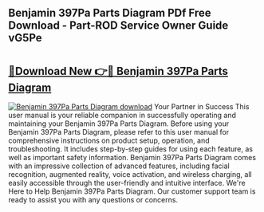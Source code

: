 ## Benjamin 397Pa Parts Diagram PDf Free Download - Part-ROD Service Owner Guide vG5Pe

# <h2><a href="http://dfsqoep.blite.top/?on=Benjamin+397Pa+Parts+Diagram">🔗Download New 👉🔴 Benjamin 397Pa Parts Diagram</a></h2>

[![Benjamin 397Pa Parts Diagram download](https://i.imgur.com/lujVjoI.png)](http://dfsqoep.blite.top/?on=Benjamin+397Pa+Parts+Diagram)
Your Partner in Success This user manual is your reliable companion in successfully operating and maintaining your Benjamin 397Pa Parts Diagram. Before using your Benjamin 397Pa Parts Diagram, please refer to this user manual for comprehensive instructions on product setup, operation, and troubleshooting. It includes step-by-step guides for using each feature, as well as important safety information. Benjamin 397Pa Parts Diagram comes with an impressive collection of advanced features, including facial recognition, augmented reality, voice activation, and wireless charging, all easily accessible through the user-friendly and intuitive interface. We're Here to Help Benjamin 397Pa Parts Diagram. Our customer support team is ready to assist you with any questions or concerns.
